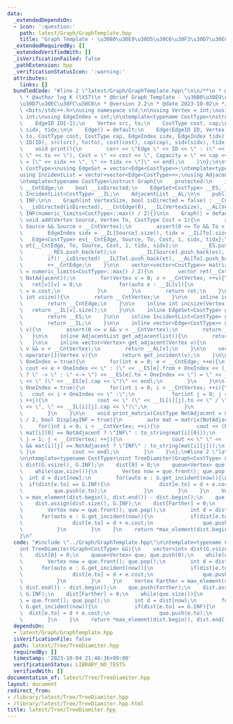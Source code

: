 ```yaml
---
data:
  _extendedDependsOn:
  - icon: ':question:'
    path: latest/Graph/GraphTemplate.hpp
    title: "Graph Template - \u30B0\u30E9\u30D5\u30C6\u30F3\u30D7\u30EC\u30FC\u30C8"
  _extendedRequiredBy: []
  _extendedVerifiedWith: []
  _isVerificationFailed: false
  _pathExtension: hpp
  _verificationStatusIcon: ':warning:'
  attributes:
    links: []
  bundledCode: "#line 2 \"latest/Graph/GraphTemplate.hpp\"\n\n/**\n * @file GraphTemplate.hpp\n\
    \ * @author log K (lX57)\n * @brief Graph Template - \u30B0\u30E9\u30D5\u30C6\u30F3\
    \u30D7\u30EC\u30FC\u30C8\n * @version 2.2\n * @date 2023-10-02\n */\n\n#include\
    \ <bits/stdc++.h>\nusing namespace std;\n\nusing Vertex = int;\nusing EdgeID =\
    \ int;\nusing EdgeIndex = int;\n\ntemplate<typename CostType>\nstruct Edge{\n\
    \    EdgeID ID{-1};\n    Vertex src, to;\n    CostType cost, cap;\n    EdgeIndex\
    \ sidx, tidx;\n\n    Edge() = default;\n    Edge(EdgeID ID, Vertex src, Vertex\
    \ to, CostType cost, CostType cap, EdgeIndex sidx, EdgeIndex tidx) :\n       \
    \ ID(ID), src(src), to(to), cost(cost), cap(cap), sidx(sidx), tidx(tidx){}\n\n\
    \    void print(){\n        cerr << \"Edge \" << ID << \" : (\" << src << \" ->\
    \ \" << to << \"), Cost = \" << cost << \", Capacity = \" << cap << \", Place\
    \ = [\" << sidx << \", \" << tidx << \"]\" << endl;\n    }\n};\n\ntemplate<typename\
    \ CostType>\nusing EdgeSet = vector<Edge<CostType>>;\ntemplate<typename CostType>\n\
    using IncidentList = vector<vector<Edge<CostType>>>;\nusing AdjacentList = vector<vector<Vertex>>;\n\
    \ntemplate<typename CostType>\nstruct Graph{\n    protected:\n    int __CntVertex,\
    \ __CntEdge;\n    bool __isDirected;\n    EdgeSet<CostType> __ES, __RES;\n   \
    \ IncidentList<CostType> __IL;\n    AdjacentList __AL;\n\n    public:\n    CostType\
    \ INF;\n\n    Graph(int VertexSize, bool isDirected = false) : __CntVertex(VertexSize),\
    \ __isDirected(isDirected), __CntEdge(0), __IL(VertexSize), __AL(VertexSize),\
    \ INF(numeric_limits<CostType>::max() / 2){}\n\n    Graph() = default;\n\n   \
    \ void add(Vertex Source, Vertex To, CostType Cost = 1){\n        assert(0 <=\
    \ Source && Source < __CntVertex);\n        assert(0 <= To && To < __CntVertex);\n\
    \        EdgeIndex sidx = __IL[Source].size(), tidx = __IL[To].size();\n     \
    \   Edge<CostType> es{__CntEdge, Source, To, Cost, 1, sidx, tidx};\n        Edge<CostType>\
    \ et{__CntEdge, To, Source, Cost, 1, tidx, sidx};\n        __ES.push_back(es);\n\
    \        __RES.push_back(et);\n        __IL[Source].push_back(es), __AL[Source].push_back(To);\n\
    \        if(!__isDirected) __IL[To].push_back(et), __AL[To].push_back(Source);\n\
    \        ++__CntEdge;\n    }\n\n    vector<vector<CostType>> matrix(CostType NotAdjacent\
    \ = numeric_limits<CostType>::max() / 2){\n        vector ret(__CntVertex, vector(__CntVertex,\
    \ NotAdjacent));\n        for(Vertex v = 0; v < __CntVertex; ++v){\n         \
    \   ret[v][v] = 0;\n            for(auto e : __IL[v]){\n                ret[v][e.to]\
    \ = e.cost;\n            }\n        }\n        return ret;\n    }\n\n    inline\
    \ int vsize(){\n        return __CntVertex;\n    }\n\n    inline int esize(){\n\
    \        return __CntEdge;\n    }\n\n    inline int incsize(Vertex v){\n     \
    \   return __IL[v].size();\n    }\n\n    inline EdgeSet<CostType> get_edgeset(){\n\
    \        return __ES;\n    }\n\n    inline IncidentList<CostType> get_incidentlist(){\n\
    \        return __IL;\n    }\n\n    inline vector<Edge<CostType>> get_incident(Vertex\
    \ v){\n        assert(0 <= v && v < __CntVertex);\n        return __IL[v];\n \
    \   }\n\n    inline AdjacentList get_adjacentlist(){\n        return __AL;\n \
    \   }\n\n    inline vector<Vertex> get_adjacent(Vertex v){\n        assert(0 <=\
    \ v && v < __CntVertex);\n        return __AL[v];\n    }\n\n    vector<Edge<CostType>>\
    \ operator[](Vertex v){\n        return get_incident(v);\n    }\n\n    void print_edgeset(bool\
    \ OneIndex = true){\n        for(int e = 0; e < __CntEdge; ++e){\n           \
    \ cout << e + OneIndex << \" : (\" << __ES[e].from + OneIndex << (__isDirected\
    \ ? \" -> \" : \" <-> \") << __ES[e].to + OneIndex << \") = \" << __ES[e].cost\
    \ << \" (\" << __ES[e].cap << \")\" << endl;\n        }\n    }\n\n    void print_incidentlist(bool\
    \ OneIndex = true){\n        for(int i = 0; i < __CntVertex; ++i){\n         \
    \   cout << i + OneIndex << \" :\";\n            for(int j = 0; j < __IL[i].size();\
    \ ++j){\n                cout << \" (\" << __IL[i][j].to << \" / \" << __IL[i][j].cost\
    \ << \", \" << __IL[i][j].cap << \")\";\n            }\n            cout << endl;\n\
    \        }\n    }\n\n    void print_matrix(CostType NotAdjacent = numeric_limits<CostType>::max()\
    \ / 2, bool DisplayINF = true){\n        auto mat = matrix(NotAdjacent);\n   \
    \     for(int i = 0; i < __CntVertex; ++i){\n            cout << (DisplayINF &&\
    \ mat[i][0] == NotAdjacent ? \"INF\" : to_string(mat[i][0]));\n            for(int\
    \ j = 1; j < __CntVertex; ++j){\n                cout << \" \" << (DisplayINF\
    \ && mat[i][j] == NotAdjacent ? \"INF\" : to_string(mat[i][j]));\n           \
    \ }\n            cout << endl;\n        }\n    }\n};\n#line 2 \"latest/Tree/TreeDiamiter.hpp\"\
    \n\ntemplate<typename CostType>\nint TreeDiamiter(Graph<CostType> &G){\n    vector<int>\
    \ dist(G.vsize(), G.INF);\n    dist[0] = 0;\n    queue<Vertex> que; que.push(0);\n\
    \    while(que.size()){\n        Vertex now = que.front(); que.pop();\n      \
    \  int d = dist[now];\n        for(auto e : G.get_incident(now)){\n          \
    \  if(dist[e.to] == G.INF){\n                dist[e.to] = d + e.cost;\n      \
    \          que.push(e.to);\n            }\n        }\n    }\n    Vertex Farther\
    \ = max_element(dist.begin(), dist.end()) - dist.begin();\n    que.push(Farther);\n\
    \    dist.assign(dist.size(), G.INF);\n    dist[Farther] = 0;\n    while(que.size()){\n\
    \        Vertex now = que.front(); que.pop();\n        int d = dist[now];\n  \
    \      for(auto e : G.get_incident(now)){\n            if(dist[e.to] == G.INF){\n\
    \                dist[e.to] = d + e.cost;\n                que.push(e.to);\n \
    \           }\n        }\n    }\n    return *max_element(dist.begin(), dist.end());\n\
    }\n"
  code: "#include \"../Graph/GraphTemplate.hpp\"\n\ntemplate<typename CostType>\n\
    int TreeDiamiter(Graph<CostType> &G){\n    vector<int> dist(G.vsize(), G.INF);\n\
    \    dist[0] = 0;\n    queue<Vertex> que; que.push(0);\n    while(que.size()){\n\
    \        Vertex now = que.front(); que.pop();\n        int d = dist[now];\n  \
    \      for(auto e : G.get_incident(now)){\n            if(dist[e.to] == G.INF){\n\
    \                dist[e.to] = d + e.cost;\n                que.push(e.to);\n \
    \           }\n        }\n    }\n    Vertex Farther = max_element(dist.begin(),\
    \ dist.end()) - dist.begin();\n    que.push(Farther);\n    dist.assign(dist.size(),\
    \ G.INF);\n    dist[Farther] = 0;\n    while(que.size()){\n        Vertex now\
    \ = que.front(); que.pop();\n        int d = dist[now];\n        for(auto e :\
    \ G.get_incident(now)){\n            if(dist[e.to] == G.INF){\n              \
    \  dist[e.to] = d + e.cost;\n                que.push(e.to);\n            }\n\
    \        }\n    }\n    return *max_element(dist.begin(), dist.end());\n}"
  dependsOn:
  - latest/Graph/GraphTemplate.hpp
  isVerificationFile: false
  path: latest/Tree/TreeDiamiter.hpp
  requiredBy: []
  timestamp: '2023-10-04 21:46:36+09:00'
  verificationStatus: LIBRARY_NO_TESTS
  verifiedWith: []
documentation_of: latest/Tree/TreeDiamiter.hpp
layout: document
redirect_from:
- /library/latest/Tree/TreeDiamiter.hpp
- /library/latest/Tree/TreeDiamiter.hpp.html
title: latest/Tree/TreeDiamiter.hpp
---
```

